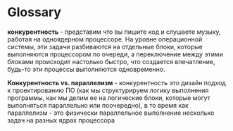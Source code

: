 # Glossary

**конкурентность** - представим что вы пишите код и слушаете музыку, работая на одноядерном процессоре. На уровне операционной системы, эти задачи разбиваются на отдельные блоки, которые выполняются процессором по очереди, а переключение между этими блоками происходит настолько быстро, что создается впечатление, будь-то эти процессы выполняются одновременно.

**Конкурентность vs. параллелизм** - конкурентность это дизайн подход к проектированию ПО (как мы структурируем логику выполнения программы, как мы делим ее на логические блоки, которые могут выполняться параллельно или поочередно), в то время как параллелизм - это физически параллельное выполнение несколько задач на разных ядрах процессора

